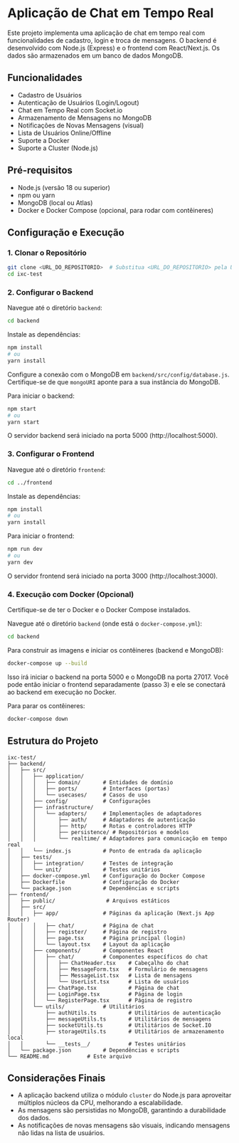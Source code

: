 # Aplicação de Chat em Tempo Real

Este projeto implementa uma aplicação de chat em tempo real com funcionalidades de cadastro, login e troca de mensagens. O backend é desenvolvido com Node.js (Express) e o frontend com React/Next.js. Os dados são armazenados em um banco de dados MongoDB.

## Funcionalidades

- Cadastro de Usuários
- Autenticação de Usuários (Login/Logout)
- Chat em Tempo Real com Socket.io
- Armazenamento de Mensagens no MongoDB
- Notificações de Novas Mensagens (visual)
- Lista de Usuários Online/Offline
- Suporte a Docker
- Suporte a Cluster (Node.js)

## Pré-requisitos

- Node.js (versão 18 ou superior)
- npm ou yarn
- MongoDB (local ou Atlas)
- Docker e Docker Compose (opcional, para rodar com contêineres)

## Configuração e Execução

### 1. Clonar o Repositório

```bash
git clone <URL_DO_REPOSITORIO>  # Substitua <URL_DO_REPOSITORIO> pela URL real do repositório
cd ixc-test
```

### 2. Configurar o Backend

Navegue até o diretório `backend`:

```bash
cd backend
```

Instale as dependências:

```bash
npm install
# ou
yarn install
```

Configure a conexão com o MongoDB em `backend/src/config/database.js`. Certifique-se de que `mongoURI` aponte para a sua instância do MongoDB.

Para iniciar o backend:

```bash
npm start
# ou
yarn start
```

O servidor backend será iniciado na porta 5000 (http://localhost:5000).

### 3. Configurar o Frontend

Navegue até o diretório `frontend`:

```bash
cd ../frontend
```

Instale as dependências:

```bash
npm install
# ou
yarn install
```

Para iniciar o frontend:

```bash
npm run dev
# ou
yarn dev
```

O servidor frontend será iniciado na porta 3000 (http://localhost:3000).

### 4. Execução com Docker (Opcional)

Certifique-se de ter o Docker e o Docker Compose instalados.

Navegue até o diretório `backend` (onde está o `docker-compose.yml`):

```bash
cd backend
```

Para construir as imagens e iniciar os contêineres (backend e MongoDB):

```bash
docker-compose up --build
```

Isso irá iniciar o backend na porta 5000 e o MongoDB na porta 27017. Você pode então iniciar o frontend separadamente (passo 3) e ele se conectará ao backend em execução no Docker.

Para parar os contêineres:

```bash
docker-compose down
```

## Estrutura do Projeto

```
ixc-test/
├── backend/
│   ├── src/
│   │   ├── application/
│   │   │   ├── domain/       # Entidades de domínio
│   │   │   ├── ports/        # Interfaces (portas)
│   │   │   └── usecases/     # Casos de uso
│   │   ├── config/           # Configurações
│   │   ├── infrastructure/
│   │   │   └── adapters/     # Implementações de adaptadores
│   │   │       ├── auth/     # Adaptadores de autenticação
│   │   │       ├── http/     # Rotas e controladores HTTP
│   │   │       ├── persistence/ # Repositórios e modelos
│   │   │       └── realtime/ # Adaptadores para comunicação em tempo real
│   │   └── index.js          # Ponto de entrada da aplicação
│   ├── tests/
│   │   ├── integration/      # Testes de integração
│   │   └── unit/             # Testes unitários
│   ├── docker-compose.yml    # Configuração do Docker Compose
│   ├── Dockerfile            # Configuração do Docker
│   └── package.json          # Dependências e scripts
├── frontend/
│   ├── public/                # Arquivos estáticos
│   ├── src/
│   │   ├── app/              # Páginas da aplicação (Next.js App Router)
│   │   │   ├── chat/         # Página de chat
│   │   │   ├── register/     # Página de registro
│   │   │   ├── page.tsx      # Página principal (login)
│   │   │   └── layout.tsx    # Layout da aplicação
│   │   ├── components/       # Componentes React
│   │   │   ├── chat/         # Componentes específicos do chat
│   │   │   │   ├── ChatHeader.tsx    # Cabeçalho do chat
│   │   │   │   ├── MessageForm.tsx   # Formulário de mensagens
│   │   │   │   ├── MessageList.tsx   # Lista de mensagens
│   │   │   │   └── UserList.tsx      # Lista de usuários
│   │   │   ├── ChatPage.tsx          # Página de chat
│   │   │   ├── LoginPage.tsx         # Página de login
│   │   │   └── RegisterPage.tsx      # Página de registro
│   │   └── utils/            # Utilitários
│   │       ├── authUtils.ts          # Utilitários de autenticação
│   │       ├── messageUtils.ts       # Utilitários de mensagens
│   │       ├── socketUtils.ts        # Utilitários de Socket.IO
│   │       ├── storageUtils.ts       # Utilitários de armazenamento local
│   │       └── __tests__/            # Testes unitários
│   └── package.json          # Dependências e scripts
└── README.md            # Este arquivo
```

## Considerações Finais

- A aplicação backend utiliza o módulo `cluster` do Node.js para aproveitar múltiplos núcleos da CPU, melhorando a escalabilidade.
- As mensagens são persistidas no MongoDB, garantindo a durabilidade dos dados.
- As notificações de novas mensagens são visuais, indicando mensagens não lidas na lista de usuários.
